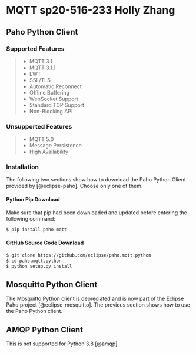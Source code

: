 # MQTT sp20-516-233 Holly Zhang

## Paho Python Client

### Supported Features

> * MQTT 3.1
> * MQTT 3.1.1
> * LWT
> * SSL/TLS
> * Automatic Reconnect
> * Offline Buffering
> * WebSocket Support
> * Standard TCP Support
> * Non-Blocking API

### Unsupported Features

> * MQTT 5.0
> * Message Persistence
> * High Availability

### Installation

The following two sections show how to download the Paho Python Client provided 
by [@eclipse-paho]. Choose only one of them.

#### Python Pip Download
Make sure that pip had been downloaded and updated before entering the following 
command:
```bash
$ pip install paho-mqtt
```

#### GitHub Source Code Download

```bash
$ git clone https://github.com/eclipse/paho.mqtt.python
$ cd paho.mqtt.python
$ python setup.py install
```

## Mosquitto Python Client

The Mosquitto Python client is depreciated and is now part of the Eclipse Paho 
project [@eclipse-mosquitto]. The previous section shows how to use the Paho 
Python client.

## AMQP Python Client

This is not supported for Python 3.8 [@amqp].  
